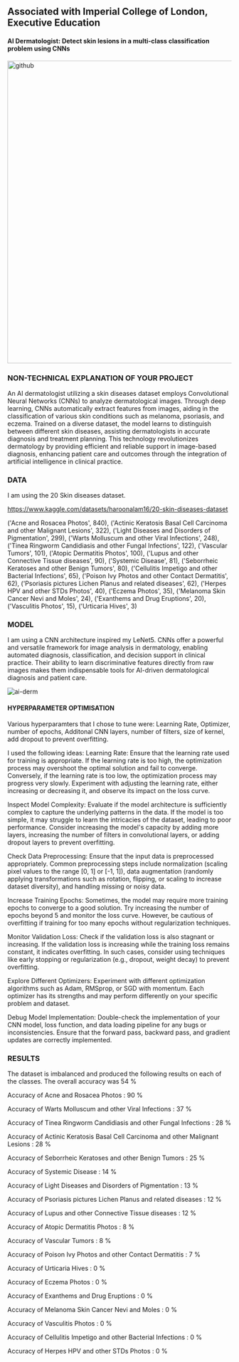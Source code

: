 ## Associated with Imperial College of London, Executive Education

#### AI Dermatologist: Detect skin lesions in a multi-class classification problem using CNNs

<img width="680" alt="github" src="https://github.com/aashimarora/IMPL-Project-AIDerm/assets/21965720/1ff4ccba-0051-43cb-b919-0a74e68071cd">


### NON-TECHNICAL EXPLANATION OF YOUR PROJECT
An AI dermatologist utilizing a skin diseases dataset employs Convolutional Neural Networks (CNNs) to analyze dermatological images. Through deep learning, CNNs automatically extract features from images, aiding in the classification of various skin conditions such as melanoma, psoriasis, and eczema. Trained on a diverse dataset, the model learns to distinguish between different skin diseases, assisting dermatologists in accurate diagnosis and treatment planning. This technology revolutionizes dermatology by providing efficient and reliable support in image-based diagnosis, enhancing patient care and outcomes through the integration of artificial intelligence in clinical practice.

### DATA
I am using the 20 Skin diseases dataset.

https://www.kaggle.com/datasets/haroonalam16/20-skin-diseases-dataset

('Acne and Rosacea Photos', 840), ('Actinic Keratosis Basal Cell Carcinoma and other Malignant Lesions', 322), ('Light Diseases and Disorders of Pigmentation', 299), ('Warts Molluscum and other Viral Infections', 248), ('Tinea Ringworm Candidiasis and other Fungal Infections', 122), ('Vascular Tumors', 101), ('Atopic Dermatitis Photos', 100), ('Lupus and other Connective Tissue diseases', 90), ('Systemic Disease', 81), ('Seborrheic Keratoses and other Benign Tumors', 80), ('Cellulitis Impetigo and other Bacterial Infections', 65), ('Poison Ivy Photos and other Contact Dermatitis', 62), ('Psoriasis pictures Lichen Planus and related diseases', 62), ('Herpes HPV and other STDs Photos', 40), ('Eczema Photos', 35), ('Melanoma Skin Cancer Nevi and Moles', 24), ('Exanthems and Drug Eruptions', 20), ('Vasculitis Photos', 15), ('Urticaria Hives', 3)

### MODEL 
I am using a CNN architecture inspired my LeNet5. CNNs offer a powerful and versatile framework for image analysis in dermatology, enabling automated diagnosis, classification, and decision support in clinical practice. Their ability to learn discriminative features directly from raw images makes them indispensable tools for AI-driven dermatological diagnosis and patient care.

![ai-derm](https://github.com/aashimarora/IMPL-Project-AIDerm/assets/21965720/56474ebb-d6e6-4256-9fe9-cfda0c54dd5b)

#### HYPERPARAMETER OPTIMISATION
Various hyperparamters that I chose to tune were:
Learning Rate, Optimizer, number of epochs, Additonal CNN layers, number of filters, size of kernel, add dropout to prevent overfitting.

I used the following ideas: 
Learning Rate: Ensure that the learning rate used for training is appropriate. If the learning rate is too high, the optimization process may overshoot the optimal solution and fail to converge. Conversely, if the learning rate is too low, the optimization process may progress very slowly. Experiment with adjusting the learning rate, either increasing or decreasing it, and observe its impact on the loss curve.

Inspect Model Complexity: Evaluate if the model architecture is sufficiently complex to capture the underlying patterns in the data. If the model is too simple, it may struggle to learn the intricacies of the dataset, leading to poor performance. Consider increasing the model's capacity by adding more layers, increasing the number of filters in convolutional layers, or adding dropout layers to prevent overfitting.

Check Data Preprocessing: Ensure that the input data is preprocessed appropriately. Common preprocessing steps include normalization (scaling pixel values to the range [0, 1] or [-1, 1]), data augmentation (randomly applying transformations such as rotation, flipping, or scaling to increase dataset diversity), and handling missing or noisy data.

Increase Training Epochs: Sometimes, the model may require more training epochs to converge to a good solution. Try increasing the number of epochs beyond 5 and monitor the loss curve. However, be cautious of overfitting if training for too many epochs without regularization techniques.

Monitor Validation Loss: Check if the validation loss is also stagnant or increasing. If the validation loss is increasing while the training loss remains constant, it indicates overfitting. In such cases, consider using techniques like early stopping or regularization (e.g., dropout, weight decay) to prevent overfitting.

Explore Different Optimizers: Experiment with different optimization algorithms such as Adam, RMSprop, or SGD with momentum. Each optimizer has its strengths and may perform differently on your specific problem and dataset.

Debug Model Implementation: Double-check the implementation of your CNN model, loss function, and data loading pipeline for any bugs or inconsistencies. Ensure that the forward pass, backward pass, and gradient updates are correctly implemented.

### RESULTS
The dataset is imbalanced and produced the following results on each of the classes. The overall accuracy was 54 % 

Accuracy of Acne and Rosacea Photos : 90 %

Accuracy of Warts Molluscum and other Viral Infections : 37 %

Accuracy of Tinea Ringworm Candidiasis and other Fungal Infections : 28 %

Accuracy of Actinic Keratosis Basal Cell Carcinoma and other Malignant Lesions : 28 %

Accuracy of Seborrheic Keratoses and other Benign Tumors : 25 %

Accuracy of Systemic Disease : 14 %

Accuracy of Light Diseases and Disorders of Pigmentation : 13 %

Accuracy of Psoriasis pictures Lichen Planus and related diseases : 12 %

Accuracy of Lupus and other Connective Tissue diseases : 12 %

Accuracy of Atopic Dermatitis Photos :  8 %

Accuracy of Vascular Tumors :  8 %

Accuracy of Poison Ivy Photos and other Contact Dermatitis :  7 %

Accuracy of Urticaria Hives :  0 %

Accuracy of Eczema Photos :  0 %

Accuracy of Exanthems and Drug Eruptions :  0 %

Accuracy of Melanoma Skin Cancer Nevi and Moles :  0 %

Accuracy of Vasculitis Photos :  0 %

Accuracy of Cellulitis Impetigo and other Bacterial Infections :  0 %

Accuracy of Herpes HPV and other STDs Photos :  0 %

